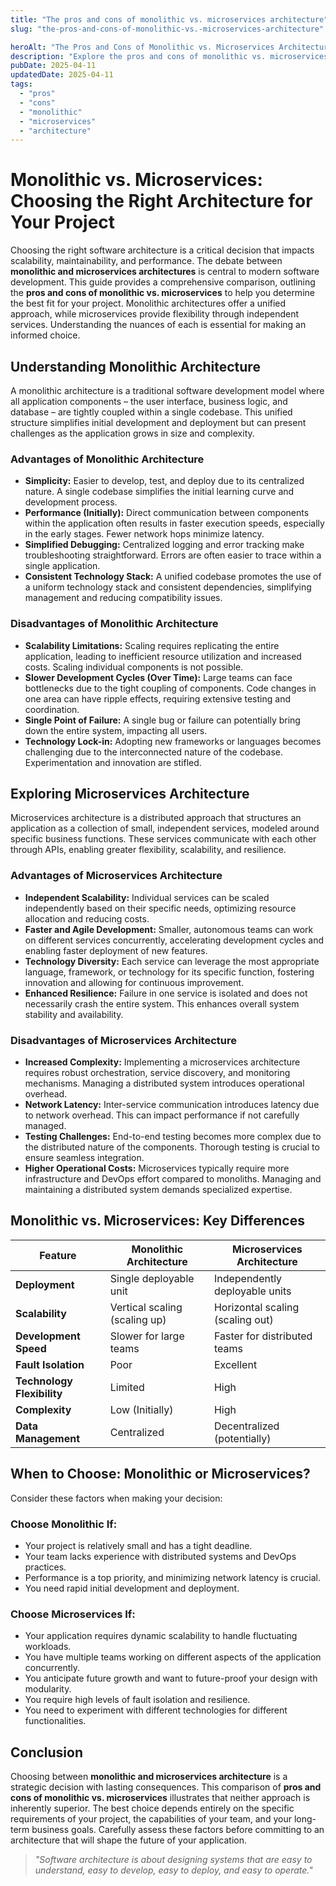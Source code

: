 ```yaml
---
title: "The pros and cons of monolithic vs. microservices architecture"
slug: "the-pros-and-cons-of-monolithic-vs.-microservices-architecture"

heroAlt: "The Pros and Cons of Monolithic vs. Microservices Architecture visual cover image"
description: "Explore the pros and cons of monolithic vs. microservices architecture in this detailed guide, offering insights, strategies, and practical tips to enhance your understanding and application of the topic."
pubDate: 2025-04-11
updatedDate: 2025-04-11
tags:
  - "pros"
  - "cons"
  - "monolithic"
  - "microservices"
  - "architecture"
---
```


# Monolithic vs. Microservices: Choosing the Right Architecture for Your Project

Choosing the right software architecture is a critical decision that impacts scalability, maintainability, and performance. The debate between **monolithic and microservices architectures** is central to modern software development. This guide provides a comprehensive comparison, outlining the **pros and cons of monolithic vs. microservices** to help you determine the best fit for your project. Monolithic architectures offer a unified approach, while microservices provide flexibility through independent services. Understanding the nuances of each is essential for making an informed choice.

## Understanding Monolithic Architecture

A monolithic architecture is a traditional software development model where all application components – the user interface, business logic, and database – are tightly coupled within a single codebase. This unified structure simplifies initial development and deployment but can present challenges as the application grows in size and complexity.

### Advantages of Monolithic Architecture

- **Simplicity:** Easier to develop, test, and deploy due to its centralized nature. A single codebase simplifies the initial learning curve and development process.
- **Performance (Initially):** Direct communication between components within the application often results in faster execution speeds, especially in the early stages. Fewer network hops minimize latency.
- **Simplified Debugging:** Centralized logging and error tracking make troubleshooting straightforward. Errors are often easier to trace within a single application.
- **Consistent Technology Stack:** A unified codebase promotes the use of a uniform technology stack and consistent dependencies, simplifying management and reducing compatibility issues.

### Disadvantages of Monolithic Architecture

- **Scalability Limitations:** Scaling requires replicating the entire application, leading to inefficient resource utilization and increased costs. Scaling individual components is not possible.
- **Slower Development Cycles (Over Time):** Large teams can face bottlenecks due to the tight coupling of components. Code changes in one area can have ripple effects, requiring extensive testing and coordination.
- **Single Point of Failure:** A single bug or failure can potentially bring down the entire system, impacting all users.
- **Technology Lock-in:** Adopting new frameworks or languages becomes challenging due to the interconnected nature of the codebase. Experimentation and innovation are stifled.

## Exploring Microservices Architecture

Microservices architecture is a distributed approach that structures an application as a collection of small, independent services, modeled around specific business functions. These services communicate with each other through APIs, enabling greater flexibility, scalability, and resilience.

### Advantages of Microservices Architecture

- **Independent Scalability:** Individual services can be scaled independently based on their specific needs, optimizing resource allocation and reducing costs.
- **Faster and Agile Development:** Smaller, autonomous teams can work on different services concurrently, accelerating development cycles and enabling faster deployment of new features.
- **Technology Diversity:** Each service can leverage the most appropriate language, framework, or technology for its specific function, fostering innovation and allowing for continuous improvement.
- **Enhanced Resilience:** Failure in one service is isolated and does not necessarily crash the entire system. This enhances overall system stability and availability.

### Disadvantages of Microservices Architecture

- **Increased Complexity:** Implementing a microservices architecture requires robust orchestration, service discovery, and monitoring mechanisms. Managing a distributed system introduces operational overhead.
- **Network Latency:** Inter-service communication introduces latency due to network overhead. This can impact performance if not carefully managed.
- **Testing Challenges:** End-to-end testing becomes more complex due to the distributed nature of the components. Thorough testing is crucial to ensure seamless integration.
- **Higher Operational Costs:** Microservices typically require more infrastructure and DevOps effort compared to monoliths. Managing and maintaining a distributed system demands specialized expertise.

## Monolithic vs. Microservices: Key Differences

| Feature                    | Monolithic Architecture       | Microservices Architecture       |
| -------------------------- | ----------------------------- | -------------------------------- |
| **Deployment**             | Single deployable unit        | Independently deployable units   |
| **Scalability**            | Vertical scaling (scaling up) | Horizontal scaling (scaling out) |
| **Development Speed**      | Slower for large teams        | Faster for distributed teams     |
| **Fault Isolation**        | Poor                          | Excellent                        |
| **Technology Flexibility** | Limited                       | High                             |
| **Complexity**             | Low (Initially)               | High                             |
| **Data Management**        | Centralized                   | Decentralized (potentially)      |

## When to Choose: Monolithic or Microservices?

Consider these factors when making your decision:

### Choose Monolithic If:

- Your project is relatively small and has a tight deadline.
- Your team lacks experience with distributed systems and DevOps practices.
- Performance is a top priority, and minimizing network latency is crucial.
- You need rapid initial development and deployment.

### Choose Microservices If:

- Your application requires dynamic scalability to handle fluctuating workloads.
- You have multiple teams working on different aspects of the application concurrently.
- You anticipate future growth and want to future-proof your design with modularity.
- You require high levels of fault isolation and resilience.
- You need to experiment with different technologies for different functionalities.

## Conclusion

Choosing between **monolithic and microservices architecture** is a strategic decision with lasting consequences. This comparison of **pros and cons of monolithic vs. microservices** illustrates that neither approach is inherently superior. The best choice depends entirely on the specific requirements of your project, the capabilities of your team, and your long-term business goals. Carefully assess these factors before committing to an architecture that will shape the future of your application.

> _"Software architecture is about designing systems that are easy to understand, easy to develop, easy to deploy, and easy to operate."_
